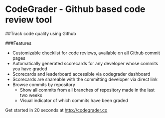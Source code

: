 CodeGrader - Github based code review tool
==========

##Track code quality using Github

###Features

* Customizable checklist for code reviews, available on all Github commit pages
* Automatically generated scorecards for any developer whose commits you have graded
* Scorecards and leaderboard accessible via codegrader dashboard
* Scorecards are shareable with the committing developer via direct link
* Browse commits by repository
  * Show all commits from all branches of repository made in the last two weeks
  * Visual indicator of which commits have been graded

Get started in 20 seconds at http://codegrader.co
